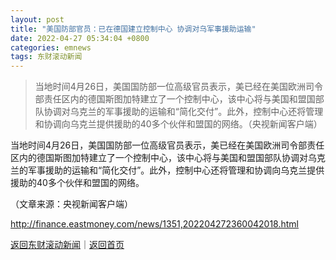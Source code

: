 ```yaml
---
layout: post
title: "美国防部官员：已在德国建立控制中心 协调对乌军事援助运输"
date: 2022-04-27 05:34:04 +0800
categories: emnews
tags: 东财滚动新闻
---
```

> 当地时间4月26日，美国国防部一位高级官员表示，美已经在美国欧洲司令部责任区内的德国斯图加特建立了一个控制中心，该中心将与美国和盟国部队协调对乌克兰的军事援助的运输和“简化交付”。此外，控制中心还将管理和协调向乌克兰提供援助的40多个伙伴和盟国的网络。（央视新闻客户端）

<p>当地时间4月26日，美国国防部一位高级官员表示，美已经在美国欧洲司令部责任区内的德国斯图加特建立了一个控制中心，该中心将与美国和盟国部队协调对乌克兰的军事援助的运输和“简化交付”。此外，控制中心还将管理和协调向乌克兰提供援助的40多个伙伴和盟国的网络。</p><p class="em_media">（文章来源：央视新闻客户端）</p>

<http://finance.eastmoney.com/news/1351,202204272360042018.html>

[返回东财滚动新闻](//finews.withounder.com/emnews/)｜[返回首页](//finews.withounder.com/)